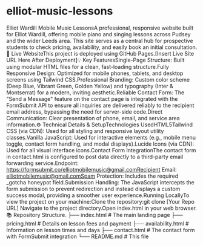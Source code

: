 # elliot-music-lessons
Elliot Wardill Mobile Music LessonsA professional, responsive website built for Elliot Wardill, offering mobile piano and singing lessons across Pudsey and the wider Leeds area. This site serves as a central hub for prospective students to check pricing, availability, and easily book an initial consultation.🚀 Live WebsiteThis project is deployed using GitHub Pages.[Insert Live Site URL Here After Deployment]💡 Key FeaturesSingle-Page Structure: Built using modular HTML files for a clean, fast-loading structure.Fully Responsive Design: Optimized for mobile phones, tablets, and desktop screens using Tailwind CSS.Professional Branding: Custom color scheme (Deep Blue, Vibrant Green, Golden Yellow) and typography (Inter & Montserrat) for a modern, inviting aesthetic.Reliable Contact Form: The "Send a Message" feature on the contact page is integrated with the FormSubmit API to ensure all inquiries are delivered reliably to the recipient email address, bypassing the need for server-side code.Direct Communication: Clear presentation of phone, email, and service area information.⚙️ Technical Details & SetupTechnologies UsedHTML5Tailwind CSS (via CDN): Used for all styling and responsive layout utility classes.Vanilla JavaScript: Used for interactive elements (e.g., mobile menu toggle, contact form handling, and modal displays).Lucide Icons (via CDN): Used for all visual interface icons.Contact Form IntegrationThe contact form in contact.html is configured to post data directly to a third-party email forwarding service.Endpoint: https://formsubmit.co/elliotmobilemusic@gmail.comRecipient Email: elliotmobilemusic@gmail.comSpam Protection: Includes the required _gotcha honeypot field.Submission Handling: The JavaScript intercepts the form submission to prevent redirection and instead displays a custom success modal, providing a smoother user experience.Running LocallyTo view the project on your machine:Clone the repository:git clone [Your Repo URL]
Navigate to the project directory.Open index.html in your web browser.📚 Repository Structure.
├── index.html            # The main landing page
├── pricing.html          # Details on lesson fees and payment
├── availability.html     # Information on lesson times and days
├── contact.html          # The contact form with FormSubmit integration
└── README.md             # This file
